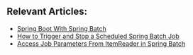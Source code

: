 ## Relevant Articles:
- [Spring Boot With Spring Batch](https://www.baeldung.com/spring-boot-spring-batch)
- [How to Trigger and Stop a Scheduled Spring Batch Job](https://www.baeldung.com/spring-batch-start-stop-job)
- [Access Job Parameters From ItemReader in Spring Batch](https://www.baeldung.com/spring-batch-itemreader-access-job-parameters)
